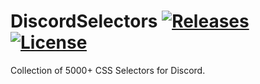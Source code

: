[release-badge]: https://img.shields.io/github/release-pre/Zerthox/DiscordSelectors.svg?style=flat-square
[release-link]: https://github.com/Zerthox/DiscordSelectors/releases
[license-badge]: https://img.shields.io/github/license/Zerthox/DiscordSelectors.svg?style=flat-square
[license-link]: https://github.com/Zerthox/DiscordSelectors/blob/master/LICENSE

# DiscordSelectors [![Releases][release-badge]][release-link] [![License][license-badge]][license-link]

Collection of 5000+ CSS Selectors for Discord.
